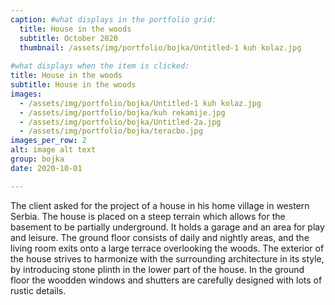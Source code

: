 ```yaml
---
caption: #what displays in the portfolio grid:
  title: House in the woods
  subtitle: October 2020
  thumbnail: /assets/img/portfolio/bojka/Untitled-1 kuh kolaz.jpg
  
#what displays when the item is clicked:
title: House in the woods
subtitle: House in the woods
images: 
  - /assets/img/portfolio/bojka/Untitled-1 kuh kolaz.jpg
  - /assets/img/portfolio/bojka/kuh rekamije.jpg
  - /assets/img/portfolio/bojka/Untitled-2a.jpg
  - /assets/img/portfolio/bojka/teracbo.jpg
images_per_row: 2
alt: image alt text
group: bojka
date: 2020-10-01

---
```

The client asked for the project of a house in his home village in western Serbia. The house is placed on a steep terrain which allows for the basement to be partially underground. It holds a garage and an area for play and leisure. The ground floor consists of daily and nightly areas, and the living room exits onto a large terrace overlooking the woods. The exterior of the house strives to harmonize with the surrounding architecture in its style, by introducing stone plinth in the lower part of the house. In the ground floor the woodden windows and shutters are carefully designed with lots of rustic details. 
